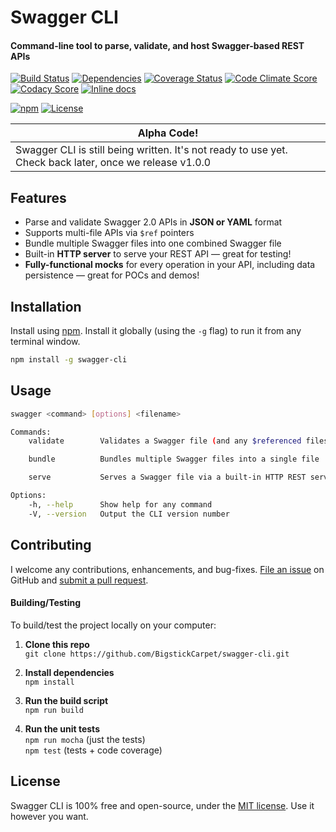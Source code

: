 Swagger CLI
============================
#### Command-line tool to parse, validate, and host Swagger-based REST APIs

[![Build Status](https://img.shields.io/travis/BigstickCarpet/swagger-cli.svg)](https://travis-ci.org/BigstickCarpet/swagger-cli)
[![Dependencies](https://img.shields.io/david/BigstickCarpet/swagger-cli.svg)](https://david-dm.org/BigstickCarpet/swagger-cli)
[![Coverage Status](https://img.shields.io/coveralls/BigstickCarpet/swagger-cli.svg)](https://coveralls.io/r/BigstickCarpet/swagger-cli)
[![Code Climate Score](https://img.shields.io/codeclimate/github/BigstickCarpet/swagger-cli.svg)](https://codeclimate.com/github/BigstickCarpet/swagger-cli)
[![Codacy Score](http://img.shields.io/codacy/b20026f43c2d4a149088ba0ad2ab6355.svg)](https://www.codacy.com/public/jamesmessinger/swagger-cli)
[![Inline docs](http://inch-ci.org/github/BigstickCarpet/swagger-cli.svg?branch=master&style=shields)](http://inch-ci.org/github/BigstickCarpet/swagger-cli)

[![npm](http://img.shields.io/npm/v/swagger-cli.svg)](https://www.npmjs.com/package/swagger-cli)
[![License](https://img.shields.io/npm/l/swagger-cli.svg)](LICENSE)

| Alpha Code!
|-------------------------------------
| Swagger CLI is still being written.  It's not ready to use yet.  Check back later, once we release v1.0.0


Features
--------------------------
* Parse and validate Swagger 2.0 APIs in __JSON or YAML__ format
* Supports multi-file APIs via `$ref` pointers
* Bundle multiple Swagger files into one combined Swagger file
* Built-in __HTTP server__ to serve your REST API &mdash; great for testing!
* __Fully-functional mocks__ for every operation in your API, including data persistence &mdash; great for POCs and demos!


Installation
--------------------------
Install using [npm](https://docs.npmjs.com/getting-started/what-is-npm).  Install it globally (using the `-g` flag) to run it from any terminal window.

```bash
npm install -g swagger-cli
```


Usage
--------------------------
```bash
swagger <command> [options] <filename>

Commands:
    validate        Validates a Swagger file (and any $referenced files)

    bundle          Bundles multiple Swagger files into a single file

    serve           Serves a Swagger file via a built-in HTTP REST server

Options:
    -h, --help      Show help for any command
    -V, --version   Output the CLI version number
```


Contributing
--------------------------
I welcome any contributions, enhancements, and bug-fixes.  [File an issue](https://github.com/BigstickCarpet/swagger-cli/issues) on GitHub and [submit a pull request](https://github.com/BigstickCarpet/swagger-cli/pulls).

#### Building/Testing
To build/test the project locally on your computer:

1. __Clone this repo__<br>
`git clone https://github.com/BigstickCarpet/swagger-cli.git`

2. __Install dependencies__<br>
`npm install`

3. __Run the build script__<br>
`npm run build`

4. __Run the unit tests__<br>
`npm run mocha` (just the tests)<br>
`npm test` (tests + code coverage)


License
--------------------------
Swagger CLI is 100% free and open-source, under the [MIT license](LICENSE). Use it however you want.
